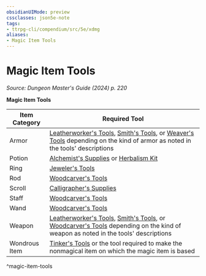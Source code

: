 ```yaml
---
obsidianUIMode: preview
cssclasses: json5e-note
tags:
- ttrpg-cli/compendium/src/5e/xdmg
aliases:
- Magic Item Tools
---
```

# Magic Item Tools
*Source: Dungeon Master's Guide (2024) p. 220* 

**Magic Item Tools**

| Item Category | Required Tool |
|---------------|---------------|
| Armor | [Leatherworker's Tools](/3-Mechanics/CLI/items/leatherworkers-tools-xphb.md), [Smith's Tools](/3-Mechanics/CLI/items/smiths-tools-xphb.md), or [Weaver's Tools](/3-Mechanics/CLI/items/weavers-tools-xphb.md) depending on the kind of armor as noted in the tools' descriptions |
| Potion | [Alchemist's Supplies](/3-Mechanics/CLI/items/alchemists-supplies-xphb.md) or [Herbalism Kit](/3-Mechanics/CLI/items/herbalism-kit-xphb.md) |
| Ring | [Jeweler's Tools](/3-Mechanics/CLI/items/jewelers-tools-xphb.md) |
| Rod | [Woodcarver's Tools](/3-Mechanics/CLI/items/woodcarvers-tools-xphb.md) |
| Scroll | [Calligrapher's Supplies](/3-Mechanics/CLI/items/calligraphers-supplies-xphb.md) |
| Staff | [Woodcarver's Tools](/3-Mechanics/CLI/items/woodcarvers-tools-xphb.md) |
| Wand | [Woodcarver's Tools](/3-Mechanics/CLI/items/woodcarvers-tools-xphb.md) |
| Weapon | [Leatherworker's Tools](/3-Mechanics/CLI/items/leatherworkers-tools-xphb.md), [Smith's Tools](/3-Mechanics/CLI/items/smiths-tools-xphb.md), or [Woodcarver's Tools](/3-Mechanics/CLI/items/woodcarvers-tools-xphb.md) depending on the kind of weapon as noted in the tools' descriptions |
| Wondrous Item | [Tinker's Tools](/3-Mechanics/CLI/items/tinkers-tools-xphb.md) or the tool required to make the nonmagical item on which the magic item is based |
^magic-item-tools